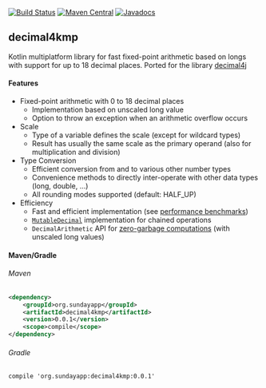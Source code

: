 [![Build Status](https://travis-ci.org/tools4j/decimal4j.svg?branch=master)](https://travis-ci.org/tools4j/decimal4j)
[![Maven Central](https://img.shields.io/maven-central/v/com.sundayapp/decimal4kmp.svg)](https://search.maven.org/search?q=decimal4kmp)
[![Javadocs](http://www.javadoc.io/badge/com.sundayapp/decimal4j.svg)](http://www.javadoc.io/doc/com.sundayapp/decimal4j)

## decimal4kmp
Kotlin multiplatform library for fast fixed-point arithmetic based on longs with support for up to 18 decimal places.
Ported for the library [decimal4j](https://github.com/tools4j/decimal4j)

#### Features
 - Fixed-point arithmetic with 0 to 18 decimal places
   - Implementation based on unscaled long value
   - Option to throw an exception when an arithmetic overflow occurs
 - Scale
   - Type of a variable defines the scale (except for wildcard types)
   - Result has usually the same scale as the primary operand (also for multiplication and division)
 - Type Conversion
   - Efficient conversion from and to various other number types
   - Convenience methods to directly inter-operate with other data types (long, double, ...)
   - All rounding modes supported (default: HALF_UP)
 - Efficiency
   - Fast and efficient implementation (see [performance benchmarks](https://github.com/tools4j/decimal4j/wiki/Performance))
   - [`MutableDecimal`](https://github.com/tools4j/decimal4j/wiki/Examples#example-3-mean-and-standard-deviation-with-mutabledecimal) implementation for chained operations
   - `DecimalArithmetic`  API for [zero-garbage computations](https://github.com/tools4j/decimal4j/wiki/DecimalArithmetic-API) (with unscaled long values)

#### Maven/Gradle

###### Maven
```xml
<dependency>
	<groupId>org.sundayapp</groupId>
	<artifactId>decimal4kmp</artifactId>
	<version>0.0.1</version>
	<scope>compile</scope>
</dependency>
```

###### Gradle
```
compile 'org.sundayapp:decimal4kmp:0.0.1'
```

